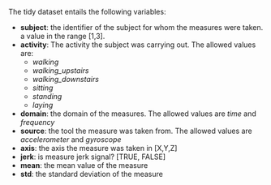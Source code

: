 The tidy dataset entails the following variables:
* **subject**: the identifier of the subject for whom the measures were taken. a value in the range [1,3].
* **activity**: The activity the subject was carrying out.  The allowed values are:
  * *walking*
  * *walking_upstairs*
  * *walking_downstairs*
  * *sitting*
  * *standing*
  * *laying*
* **domain**: the domain of the measures. The allowed values are *time* and *frequency*
* **source**: the tool the measure was taken from. The allowed values are *accelerometer* and *gyroscope*
* **axis**: the axis the measure was taken in [X,Y,Z]
* **jerk**: is measure jerk signal? [TRUE, FALSE]
* **mean**: the mean value of the measure
* **std**: the standard deviation of the measure